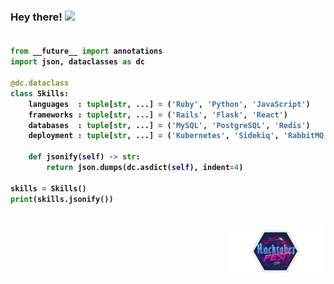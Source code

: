 ### Hey there! <img src="https://media.giphy.com/media/hvRJCLFzcasrR4ia7z/giphy.gif" width="28">

<!-- Zero width character is used to put extra blank lines before and after code -->

<h4>
    
```python

from __future__ import annotations
import json, dataclasses as dc

@dc.dataclass
class Skills:
    languages  : tuple[str, ...] = ('Ruby', 'Python', 'JavaScript')
    frameworks : tuple[str, ...] = ('Rails', 'Flask', 'React')
    databases  : tuple[str, ...] = ('MySQL', 'PostgreSQL', 'Redis')
    deployment : tuple[str, ...] = ('Kubernetes', 'Sidekiq', 'RabbitMQ')

    def jsonify(self) -> str:
        return json.dumps(dc.asdict(self), indent=4)

skills = Skills()
print(skills.jsonify())
​
```
</h4>

<p align="right">
    <a href="https://dev.to/rayan">
        <img src="./assets/hacktoberfest2019.png" height="80"/>
    </a>
</p>

<!--
**RayanAlkhelaiwi/RayanAlkhelaiwi** is a ✨ _special_ ✨ repository because its `README.md` (this file) appears on your GitHub profile.

Here are some ideas to get you started:

- 🔭 I’m currently working on ...
- 🌱 I’m currently learning ...
- 👯 I’m looking to collaborate on ...
- 🤔 I’m looking for help with ...
- 💬 Ask me about ...
- 📫 How to reach me: ...
- 😄 Pronouns: ...
- ⚡ Fun fact: ...
-->

